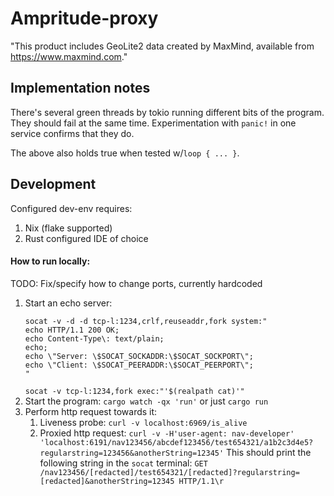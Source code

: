 # Ampritude-proxy

"This product includes GeoLite2 data created by MaxMind, available from
<a href="https://www.maxmind.com">https://www.maxmind.com</a>."

## Implementation notes
There's several green threads by tokio running different bits of the program.
They should fail at the same time.
Experimentation with `panic!` in one service confirms that they do.

The above also holds true when tested w/`loop { ... }`.

## Development
Configured dev-env requires:
1. Nix (flake supported)
1. Rust configured IDE of choice

#### How to run locally:
TODO: Fix/specify how to change ports, currently hardcoded
1. Start an echo server:
   ```
   socat -v -d -d tcp-l:1234,crlf,reuseaddr,fork system:"
   echo HTTP/1.1 200 OK;
   echo Content-Type\: text/plain;
   echo;
   echo \"Server: \$SOCAT_SOCKADDR:\$SOCAT_SOCKPORT\";
   echo \"Client: \$SOCAT_PEERADDR:\$SOCAT_PEERPORT\";
   "
   ```
   `socat -v tcp-l:1234,fork exec:"'$(realpath cat)'"`
1. Start the program:
   `cargo watch -qx 'run'` or just `cargo run`
1. Perform http request towards it:
   1. Liveness probe: `curl -v localhost:6969/is_alive`
   1. Proxied http request: `curl -v -H'user-agent: nav-developer' 'localhost:6191/nav123456/abcdef123456/test654321/a1b2c3d4e5?regularstring=123456&anotherString=12345'`
      This should print the following string in the `socat` terminal:
      `GET /nav123456/[redacted]/test654321/[redacted]?regularstring=[redacted]&anotherString=12345 HTTP/1.1\r`
